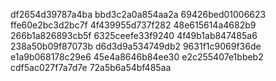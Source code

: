 df2654d39787a4ba
bbd3c2a0a854aa2a
69426bed01006623
ffe60e2bc3d2bc7f
4f439955d737f282
48e615614a4682b9
266b1a826893cb5f
6325ceefe33f9240
4f49b1ab847485a6
238a50b09f87073b
d6d3d9a534749db2
9631f1c9069f36de
e1a9b068178c29e6
45e4a8646b84ee30
e2c255407e1bbeb2
cdf5ac027f7a7d7e
72a5b6a54bf485aa
